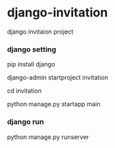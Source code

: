 # django-invitation
django invitaion project


### django setting
pip install django

django-admin startproject invitation

cd invitation

python manage.py startapp main


### django run
python manage.py runserver